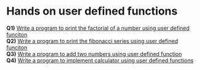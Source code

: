# Hands on user defined functions
**Q1)** [Write a program to print the factorial of a number using user defined funciton](https://github.com/bishtanuj/python/blob/main/Functions/factorial_function.py)<br>
**Q2)** [Write a program to print the fibonacci series using user defined funciton](https://github.com/bishtanuj/python/blob/main/Functions/fibonacci_funciton.py)<br>
**Q3)** [Write a program to add two numbers using user defined function](https://github.com/bishtanuj/python/blob/main/Functions/add_function.py)<br>
**Q4)** [Write a program to implement calculator using user defined functions](https://github.com/bishtanuj/python/blob/main/Functions/calculator_function.py)<br>
